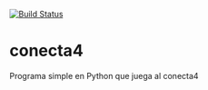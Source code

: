 [![Build Status](https://travis-ci.org/vencejo/conecta4.svg?branch=master)](https://travis-ci.org/vencejo/conecta4)

# conecta4
Programa simple en Python que juega al conecta4
